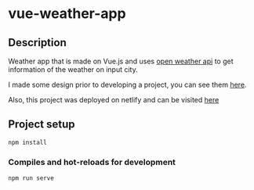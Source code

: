 # vue-weather-app

## Description

Weather app that is made on Vue.js and uses [open weather api](https://openweathermap.org/current) to get information of the weather on input city.

I made some design prior to developing a project, you can see them [here](https://www.figma.com/file/TqFeW9Y07tt3RX6QnTuUXR/Weather-cards-(Community)?type=design&node-id=17%3A172&mode=design&t=Vlpr0XolZGyLXAVe-1).

Also, this project was deployed on netlify and can be visited [here](https://dapper-youtiao-5c41e4.netlify.app/)

## Project setup
```
npm install
```

### Compiles and hot-reloads for development
```
npm run serve
```
